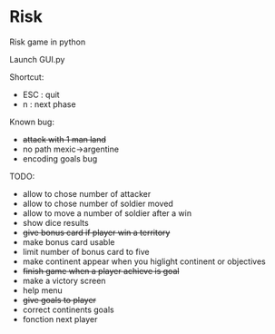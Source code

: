 # Risk
Risk game in python

Launch GUI.py

Shortcut:
<ul>
<li>ESC : quit</li>
<li>n : next phase</li>
</ul>

Known bug:
<ul>
<li><del>attack with 1 man land</del></li>
<li>no path mexic->argentine</li>
<li>encoding goals bug</li>
</ul>

TODO:
<ul>
<li>allow to chose number of attacker</li>
<li>allow to chose number of soldier moved</li>
<li>allow to move a number of soldier after a win</li>
<li>show dice results</li>
<del><li>give bonus card if player win a territory</li></del>
<li>make bonus card usable</li>
<li>limit number of bonus card to five</li>
<li>make continent appear when you higlight continent or objectives</li>
<li><del>finish game when a player achieve is goal</del></li>
<li>make a victory screen</li>
<li>help menu</li>
<del><li>give goals to player</li></del>
<li>correct continents goals</li>
<li>fonction next player</li>
</ul>
